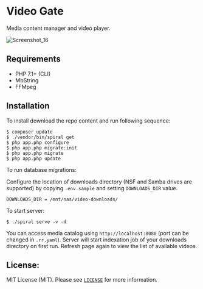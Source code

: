 # Video Gate
Media content manager and video player. 

![Screenshot_16](https://user-images.githubusercontent.com/796136/58380420-79c2d600-7fb9-11e9-8ede-5320c732480f.png)

## Requirements
* PHP 7.1+ (CLI)
* MbString
* FFMpeg

## Installation
To install download the repo content and run following sequence:

```
$ composer update
$ ./vendor/bin/spiral get
$ php app.php configure
$ php app.php migrate:init
$ php app.php migrate
$ php app.php update
```

To run database migrations:


Configure the location of downloads directory (NSF and Samba drives are supported) by
copying `.env.sample` and setting `DOWNLOADS_DIR` value.

```dotenv
DOWNLOADS_DIR = /mnt/nas/video-downloads/
```

To start server:

``` 
$ ./spiral serve -v -d
```

You can access media catalog using `http://localhost:8080` (port can be changed in `.rr.yaml`).
Server will start indexation job of your downloads directory on first run. Refresh page
again to view the list of available videos.

License:
--------
MIT License (MIT). Please see [`LICENSE`](./LICENSE) for more information.
